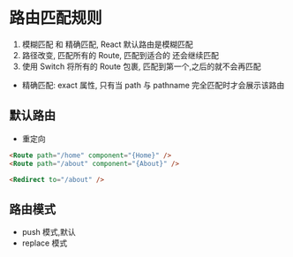 # 路由匹配规则

1.  模糊匹配 和 精确匹配, React 默认路由是模糊匹配
2.  路径改变, 匹配所有的 Route, 匹配到适合的 还会继续匹配
3.  使用 Switch 将所有的 Route 包裹, 匹配到第一个,之后的就不会再匹配

-   精确匹配: exact 属性, 只有当 path 与 pathname 完全匹配时才会展示该路由

## 默认路由

-   重定向

```html
<Route path="/home" component="{Home}" />
<Route path="/about" component="{About}" />

<Redirect to="/about" />
```

## 路由模式

-   push 模式,默认
-   replace 模式
